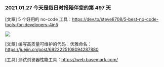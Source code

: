 ### 2021.01.27 今天是每日时报陪伴您的第 497 天

[文章] 5 个好用的 no-code 工具：<https://dev.to/steve8708/5-best-no-code-tools-for-developers-4in5>

![](https://res.cloudinary.com/practicaldev/image/fetch/s--eIxjaQbt--/c_limit%2Cf_auto%2Cfl_progressive%2Cq_auto%2Cw_880/https://dev-to-uploads.s3.amazonaws.com/i/apz4ttyzpeuscbgttx1e.png)

[文章] 编写高质量可维护的代码：优雅命名：<https://juejin.cn/post/6922225108094287880>

[工具] 测试浏览器性能工具：<https://web.basemark.com/>
